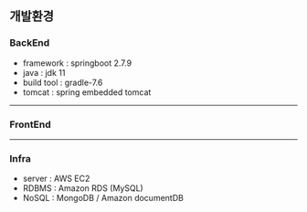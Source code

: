 ## 개발환경

### BackEnd
- framework : springboot 2.7.9
- java : jdk 11
- build tool : gradle-7.6
- tomcat : spring embedded tomcat

---



### FrontEnd

---


### Infra
- server : AWS EC2
- RDBMS : Amazon RDS (MySQL)
- NoSQL : MongoDB / Amazon documentDB

